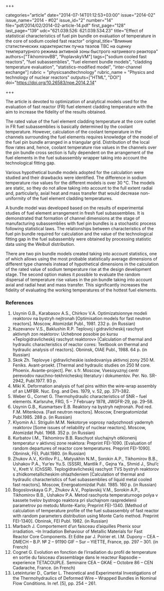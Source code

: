 +++

categories="article"
date="2014-07-14T01:12:53+03:00"
issue="2014-02"
issue_name="2014 - #02"
issue_id="2"
number="14"
file="pdf/2014/02/2014-02-article-14.pdf"
first_page="128"
last_page="139"
udc="621.039.526: 621.039.534.23"
title="Effect of statistical characteristics of fuel pin bundle on evaluation of temperature in the core of sodium cooled fast reactor"
original_title="Влияние статистических характеристик пучка твэлов ТВС на оценку температурного режима активной зоны быстрого натриевого реактора"
authors=["TikhomirovBB", "PoplavskyVM"]
tags=["sodium cooled fast reactors", "fuel subassemblies", "fuel element bundle models", "cladding temperature evaluation", "statistics-modified model", "inter-channel exchange"]
rubric = "physicsandtechnology"
rubric_name = "Physics and technology of nuclear reactors"
outputs=["HTML", "DOI"]
doi="https://doi.org/10.26583/npe.2014.2.14"

+++

The article is devoted to optimization of analytical models used for the evaluation of fast reactor (FR) fuel element cladding temperature with the aim to increase the fidelity of the results obtained.

The rated value of the fuel element cladding temperature at the core outlet in FR fuel subassemblies is basically determined by the coolant temperature. However, calculation of the coolant temperature in the channels surrounding the fuel elements requires knowledge of the model of the fuel pin bundle arranged in a triangular grid. Distribution of the local flow rates and, hence, coolant temperature rise values in the channels over the pin bundle cross section is fully dependent on the arrangement of the fuel elements in the fuel subassembly wrapper taking into account the technological fitting gap.

Various hypothetical bundle models adopted for the calculation were studied and their drawbacks were identified. The difference in sodium temperature rise values for the different models is over 30 °С. The models are static, so they do not allow taking into account to the full extent radial and, particularly, axial heat and mass transfer that would decrease non-uniformity of the fuel element cladding temperatures.

A bundle model was developed based on the results of experimental studies of fuel element arrangement in fresh fuel subassemblies. It is demonstrated that formation of channel dimensions at the stage of manufacturing subassemblies with fuel pin bundles is a stochastic process following statistical laws. The relationships between characteristics of the fuel pin bundle required for calculation and the value of the technological fitting gap in the fuel subassembly were obtained by processing statistic data using the Weibull distribution.

There are two pin bundle models created taking into account statistics, one of which allows using the most probable statistically average dimensions of different type channels instead of hypothetical dimensions in the calculation of the rated value of sodium temperature rise at the design development stage. The second option makes it possible to evaluate the random dispersal of temperature rise values in the pin bundle taking into account axial and radial heat and mass transfer. This significantly increases the fidelity of evaluating the working temperatures of the hottest fuel elements.

### References

1. Usynin G.B., Karabasov A.S., Chirkov V.A. Optimizatsionnye modeli reaktorov na bystryh nejtronah [Optimisation models for fast neutron reactors]. Moscow, Atomizdat Publ., 1981. 232 p. (in Russian)
2. Kuzevanov V.S., Baklushin R.P. Teplovoj i gidravlicheskij raschyot aktivnyh zon reaktorov: Uchebnoe posobie po kursu «Teplogidravlicheskij raschyot reaktorov» [Calculation of thermal and hydraulic characteristics of reactor cores: Textbook on thermal and hydraulic analysis of reactors]. Obninsk, OIAE Publ., 1988. 64 p. (in Russian)
3. Skok Zh. Teplovye i gidravlicheskie issledovaniya aktivnoj zony 250 M. Feniks. Avant-proekt. [Thermal and hydraulic studies on 250 M core. Phoenix. Avante-project]. Per. s fr. Moscow, Vsesoyuznyj centr perevodov nauchno-tekhnicheskoj literatury i dokumentov. Per. No. SR-2942, Publ.1977. 93 p.
4. Miki K. Deformation analysis of fuel pins within the wire-wrap assembly of an LMFBR. Nuc. Eng. and Des. 1979, v. 52, pp. 371–382.
5. Weber G., Cornet G. Thermohydraulic characteristics of SNR – fuel elements. Karlsruhe, FRG, 5 – 7 February 1978, JWGFR-29, pp. 29–58.
6. Usynin G.B., Kusmartsev E.B. Reaktory na bystryh nejtronah. Pod red. F.M. Mitenkova. [Fast neutron reactors]. Moscow, Energoatomizdat Publ.1985. 288 p. (in Russian)
7. Klyomin A.I. Strigulin M.M. Nekotorye voprosy nadyozhnosti yadernyh reaktorov [Some issues of reliability of nuclear reactors]. Moscow, Atomizdat Publ. 1968. 352 p. (in Russian)
8. Kurbatov I.M., Tikhomirov B.B. Raschyot sluchajnyh otklonenij temperatur v aktivnoj zone reaktora: Preprint FEI-1090. [Evaluation of random departures of reactor core temperatures. Preprint FEI-1090]. Obninsk, FEI, Publ.1980. (in Russian)
9. Zhukov A.V., Kirillov P.L., Matyukhin N.M., Sorokin A.P., Tikhomirov B.B., Ushakov P.A., Yur’ev Yu.S. (SSSR), Mantlik F., Gejna Ya., Shmid J., Shul’c V., Krett V. (ChSSR). Teplogidravlicheskij raschyot TVS bystryh reaktorov s zhidkometallicheskim ohlazhdeniem [Calculation of thermal and hydraulic characteristics of fuel subassemblies of liquid metal cooled fast reactors]. Moscow, Energoatomizdat Publ. 1985. 160 p. (in Russian)
10. Bogoslovskaya G.P., Zhukov A.V., Poplavskij V.M., Sorokin A.P., Tikhomirov B.B., Ushakov P.A. Metod raschyota temperaturnogo polya v kassete tvelov bystrogo reaktora pri sluchajnom raspredelenii parametrov po metodu Monte-Karlo; Preprint FEI-1340. [Method of calculation of temperature profile of the fuel subassembly of fast reactor with random parameters distribution using Monte Carlo method. Preprint FEI-1340]. Obninsk, FEI Publ. 1982. (in Russian)
11. Marbach J. Comportement d’un faisceau d’aiquilles Phenix sour irradiation. –In Irradiation Behaviour of Metallic Materials for Fast Reactor Core Components. Et Edite par J. Poirier et. I.M. Dupony – CEA – DMECH – B.P. № 2 – 91190 GIF – Sur – YIETTE, France, pp. 297 – 301. (in French)
12. Cognet G. Evolution en fonction de l’irradiation du profil de temperature en sortie du faisceau d’assemblage dans le reacteur Rapsodie – experience TETACOUPLE. Seminaire CEA – GKAE – Octobre 86 – CEN Cadarache, France. (in French)
13. Leteinturier D., Cartier L. Theoretical and Experimental Investigations of the Thermohydraulics of Deformed Wire – Wrapped Bundles in Nominal Flow Conditions. In ref. [5], pp. 254 – 261.